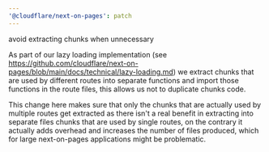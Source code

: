 ```yaml
---
'@cloudflare/next-on-pages': patch
---
```


avoid extracting chunks when unnecessary

As part of our lazy loading implementation (see https://github.com/cloudflare/next-on-pages/blob/main/docs/technical/lazy-loading.md)
we extract chunks that are used by different routes into separate functions and import those functions in the route files, this allows
us not to duplicate chunks code.

This change here makes sure that only the chunks that are actually used by multiple routes get extracted as there isn't a real benefit
in extracting into separate files chunks that are used by single routes, on the contrary it actually adds overhead and increases
the number of files produced, which for large next-on-pages applications might be problematic.
